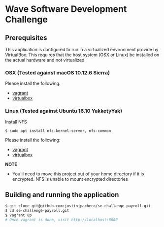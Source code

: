# Wave Software Development Challenge

## Prerequisites

This application is configured to run in a virtualized environment provide by
VirtualBox. This requires that the host system (OSX or Linux) be installed
on the actual hardware and not virtualized

### OSX (Tested against macOS 10.12.6 Sierra)

Please install the following:

* [vagrant](https://releases.hashicorp.com/vagrant/2.0.0/vagrant_2.0.0_x86_64.dmg)
* [virtualbox](http://download.virtualbox.org/virtualbox/5.1.28/VirtualBox-5.1.28-117968-OSX.dmg)

### Linux (Tested against Ubuntu 16.10 YakketyYak)

Install NFS

```bash
$ sudo apt install nfs-kernel-server, nfs-common
```

Please install the following:

* [vagrant](https://releases.hashicorp.com/vagrant/2.0.0/vagrant_2.0.0_x86_64.deb)
* [virtualbox](http://download.virtualbox.org/virtualbox/5.1.28/virtualbox-5.1_5.1.28-117968~Ubuntu~yakkety_amd64.deb)

**NOTE**
* You'll need to move this project out of your home directory if it is encrypted.
NFS is unable to mount encrypted directories

## Building and running the application

```bash
$ git clone git@github.com:justinjpacheco/se-challenge-payroll.git
$ cd se-challenge-payroll.git
$ vagrant up
# Once vagrant is done, visit http://localhost:8080
```
